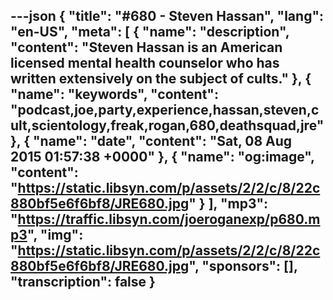 ---json
{
  "title": "#680 - Steven Hassan",
  "lang": "en-US",
  "meta": [
    {
      "name": "description",
      "content": "Steven Hassan is an American licensed mental health counselor who has written extensively on the subject of cults."
    },
    {
      "name": "keywords",
      "content": "podcast,joe,party,experience,hassan,steven,cult,scientology,freak,rogan,680,deathsquad,jre"
    },
    {
      "name": "date",
      "content": "Sat, 08 Aug 2015 01:57:38 +0000"
    },
    {
      "name": "og:image",
      "content": "https://static.libsyn.com/p/assets/2/2/c/8/22c880bf5e6f6bf8/JRE680.jpg"
    }
  ],
  "mp3": "https://traffic.libsyn.com/joeroganexp/p680.mp3",
  "img": "https://static.libsyn.com/p/assets/2/2/c/8/22c880bf5e6f6bf8/JRE680.jpg",
  "sponsors": [],
  "transcription": false
}
---
<episode-header />

<timemark seconds="0" />

<transcribe-call-to-action />

<episode-footer />